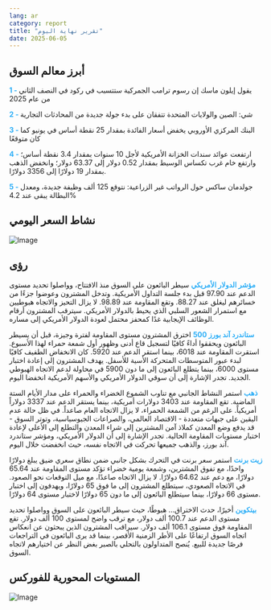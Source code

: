 ```yaml
---
lang: ar
category: report
title: "تقرير نهاية اليوم"
date: 2025-06-05
---
```



<h2>أبرز معالم السوق</h2>
<strong style="color: #2caef7;">1 - </strong> يقول إيلون ماسك إن رسوم ترامب الجمركية ستتسبب في ركود في النصف الثاني من عام 2025

<strong style="color: #2caef7;">2 - </strong> شي: الصين والولايات المتحدة تتفقان على بدء جولة جديدة من المحادثات التجارية

<strong style="color: #2caef7;">3 - </strong> البنك المركزي الأوروبي يخفض أسعار الفائدة بمقدار 25 نقطة أساس في يونيو كما كان متوقعًا

<strong style="color: #2caef7;">4 - </strong> ارتفعت عوائد سندات الخزانة الأمريكية لأجل 10 سنوات بمقدار 3.4 نقطة أساس؛ وارتفع خام غرب تكساس الوسيط بمقدار 0.52 دولار إلى 63.37 دولار؛ وانخفض الذهب بمقدار 19 دولارًا إلى 3356 دولارًا.

<strong style="color: #2caef7;">5 - </strong> جولدمان ساكس حول الرواتب غير الزراعية: نتوقع 125 ألف وظيفة جديدة، ومعدل البطالة يبقى عند 4.2%



<h2>نشاط السعر اليومي</h2>
<img src="https://markleighedu.github.io/img/Jun-2025/05-Jun-2025/price.jpg" alt="Image"/>

<h2>رؤى</h2>
<strong style="color: #2caef7;">مؤشر الدولار الأمريكي</strong> سيطر البائعون على السوق منذ الافتتاح، وواصلوا تحديد مستوى الدعم عند 97.90 قبل بدء جلسة التداول الأمريكية. وتدخل المشترون وعوضوا جزءًا من خسائرهم ليغلق عند 88.27. وتقع المقاومة عند 98.89. لا يزال التحيز والاتجاه هبوطيين مع استمرار الشعور السلبي الذي يحيط بالدولار الأمريكي. سيترقب المشترون أرقام الوظائف الإيجابية غدًا كمحفز محتمل لعودة الدولار الأمريكي إلى مساره.

<strong style="color: #2caef7;">ستاندرد آند بورز 500</strong> اخترق المشترون مستوى المقاومة لفترة وجيزة، قبل أن يسيطر البائعون ويحققوا أداءً كافيًا لتسجيل قاع أدنى وظهور أول شمعة حمراء لهذا الأسبوع. استقرت المقاومة عند 6018، بينما استقر الدعم عند 5920. كان الانخفاض الطفيف كافيًا لبدء عبور المتوسطات المتحركة الأسية للأسفل. يهدف المشترون إلى إعادة اختبار مستوى 6000، بينما يتطلع البائعون إلى ما دون 5900 في محاولة لدعم الاتجاه الهبوطي الجديد. تجدر الإشارة إلى أن سوقي الدولار الأمريكي والأسهم الأمريكية انخفضا اليوم.

<strong style="color: #2caef7;">ذهب</strong> استمر النشاط الجانبي مع تناوب الشموع الخضراء والحمراء على مدار الأيام الستة الماضية. تقع المقاومة عند 3403 دولارات أمريكية، بينما يستقر الدعم عند 3337 دولاراً أمريكياً. على الرغم من الشمعة الحمراء، لا يزال الاتجاه العام صاعداً. في ظل حالة عدم اليقين على جبهات متعددة - الاقتصاد العالمي، والصراعات الجيوسياسية، وتوتر السوق - قد يدفع وضع المعدن كملاذ آمن المشترين إلى شراء المعدن والتطلع إلى الأعلى لإعادة اختبار مستويات المقاومة الحالية. تجدر الإشارة إلى أن الدولار الأمريكي، ومؤشر ستاندرد آند بورز، والذهب جميعها تحركت في الاتجاه نفسه، حيث انخفضت خلال اليوم.

<strong style="color: #2caef7;">زيت برنت</strong> استمر سعر برنت في التحرك بشكل جانبي ضمن نطاق سعري ضيق يبلغ دولارًا واحدًا، مع تفوق المشترين، وشمعة يومية خضراء تؤكد مستوى المقاومة عند 65.64 دولارًا، مع دعم عند 64.62 دولارًا. لا يزال الاتجاه صاعدًا، مع ميل التوقعات نحو الصعود. في الاتجاه الصعودي، سيتطلع المشترون إلى ما فوق 65 دولارًا، ويهدفون إلى اختبار مستوى 66 دولارًا، بينما سيتطلع البائعون إلى ما دون 65 دولارًا لاختبار مستوى 64 دولارًا.

<strong style="color: #2caef7;">بيتكوين</strong> أخيرًا، حدث الاختراق... هبوطًا، حيث سيطر البائعون على السوق وواصلوا تحديد مستوى الدعم عند 100.7 ألف دولار، مع ترقب واضح لمستوى 100 ألف دولار. تقع المقاومة فوق مستوى 106.1 ألف دولار. سيراقب المشترون الذين يبحثون عن انعكاس اتجاه السوق ارتفاعًا على الأطر الزمنية الأقصر، بينما قد يرى البائعون في التراجعات فرصًا جديدة للبيع. يُنصح المتداولون بالتحلي بالصبر بغض النظر عن اختيارهم لاتجاه السوق.



<h2>المستويات المحورية للفوركس</h2>
<img src="https://markleighedu.github.io/img/Jun-2025/05-Jun-2025/pivot.jpg" alt="Image"/>
